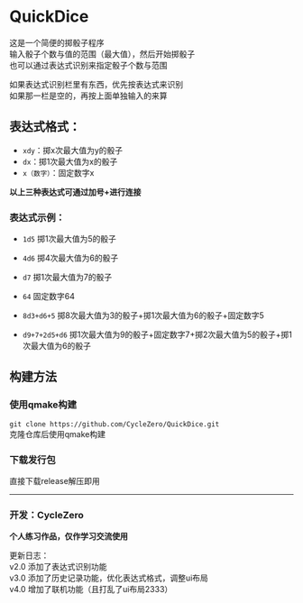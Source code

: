 # QuickDice


这是一个简便的掷骰子程序  
输入骰子个数与值的范围（最大值），然后开始掷骰子  
也可以通过表达式识别来指定骰子个数与范围  

如果表达式识别栏里有东西，优先按表达式来识别  
如果那一栏是空的，再按上面单独输入的来算  



## 表达式格式：
* `xdy`：掷x次最大值为y的骰子
* `dx`：掷1次最大值为x的骰子
* `x（数字）`：固定数字x

**以上三种表达式可通过加号+进行连接**

### 表达式示例：
* `1d5`	掷1次最大值为5的骰子

* `4d6`	掷4次最大值为6的骰子

* `d7`	掷1次最大值为7的骰子

* `64`	固定数字64

* `8d3+d6+5`	掷8次最大值为3的骰子+掷1次最大值为6的骰子+固定数字5

* `d9+7+2d5+d6`	掷1次最大值为9的骰子+固定数字7+掷2次最大值为5的骰子+掷1次最大值为6的骰子



## 构建方法
### 使用qmake构建
`git clone https://github.com/CycleZero/QuickDice.git`  
克隆仓库后使用qmake构建

### 下载发行包
直接下载release解压即用



------
### 开发：CycleZero  
**个人练习作品，仅作学习交流使用**  

更新日志：  
v2.0	添加了表达式识别功能  
v3.0	添加了历史记录功能，优化表达式格式，调整ui布局  
v4.0	增加了联机功能（且打乱了ui布局2333）  

